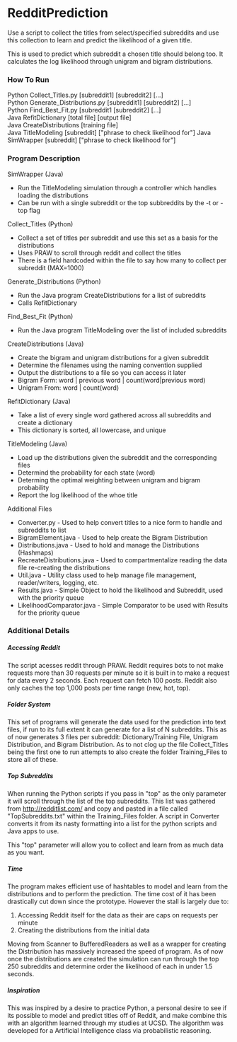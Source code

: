 # RedditPrediction


Use a script to collect the titles from select/specified subreddits and use 
this collection to learn and predict the likelihood of a given title.

This is used to predict which subreddit a chosen title should belong too.
It calculates the log likelihood through unigram and bigram distributions.

### How To Run
Python Collect_Titles.py [subreddit1] [subreddit2] [...]  
Python Generate_Distributions.py [subreddit1] [subreddit2] [...]  
Python Find_Best_Fit.py [subreddit1 [subreddit2] [...]  
Java RefitDictionary [total file] [output file]  
Java CreateDistributions [training file]  
Java TitleModeling [subreddit] ["phrase to check likelihood for"]
Java SimWrapper [subreddit] ["phrase to check likelihood for"]


### Program Description

SimWrapper (Java)
  * Run the TitleModeling simulation through a controller which handles loading the distributions
  * Can be run with a single subreddit or the top subbreddits by the -t or -top flag

Collect_Titles (Python)
  * Collect a set of titles per subreddit and use this set as a basis for the distributions
  * Uses PRAW to scroll through reddit and collect the titles
  * There is a field hardcoded within the file to say how many to collect per subreddit (MAX=1000)

Generate_Distributions (Python)
  * Run the Java program CreateDistributions for a list of subreddits
  * Calls RefitDictionary
  
Find_Best_Fit (Python)
  * Run the Java program TitleModeling over the list of included subreddits
  
CreateDistributions (Java)
  * Create the bigram and unigram distributions for a given subreddit
  * Determine the filenames using the naming convention supplied
  * Output the distributions to a file so you can access it later
  * Bigram Form: word | previous word | count(word|previous word)
  * Unigram From: word | count(word) 
  
RefitDictionary (Java)
  * Take a list of every single word gathered across all subreddits and create a dictionary
  * This dictionary is sorted, all lowercase, and unique

TitleModeling (Java)
  * Load up the distributions given the subreddit and the corresponding files
  * Determind the probability for each state (word)
  * Determing the optimal weighting between unigram and bigram probability
  * Report the log likelihood of the whoe title
  
Additional Files
  * Converter.py - Used to help convert titles to a nice form to handle and subreddits to list
  * BigramElement.java - Used to help create the Bigram Distribution
  * Distributions.java - Used to hold and manage the Distributions (Hashmaps)
  * RecreateDistributions.java - Used to compartmentalize reading the data file re-creating the distributions
  * Util.java - Utility class used to help manage file management, reader/writers, logging, etc.
  * Results.java - Simple Object to hold the likelihood and Subreddit, used with the priority queue
  * LikelihoodComparator.java - Simple Comparator to be used with Results for the priority queue

### Additional Details  

##### Accessing Reddit
The script acesses reddit through PRAW. Reddit requires bots to not make requests more than 30
requests per minute so it is built in to make a request for data every 2 seconds. Each request can
fetch 100 posts.  Reddit also only caches the top 1,000 posts per time range (new, hot, top).

##### Folder System
This set of programs will generate the data used for the prediction into text 
files, if run to its full extent it can generate for a list of N subreddits. This 
as of now generates 3 files per subreddit: Dictionary/Training File, Unigram Distribution,
and Bigram Distribution. As to not clog up the file Collect_Titles being the first one to run
attempts to also create the folder Training_Files to store all of these.

##### Top Subreddits
When running the Python scripts if you pass in "top" as the only parameter it will scroll through
the list of the top subreddits. This list was gathered from <http://redditlist.com/> and copy and
pasted in a file called "TopSubreddits.txt" within the Training_Files folder. A script in Converter
converts it from its nasty formatting into a list for the python scripts and Java apps to use.

This "top" parameter will allow you to collect and learn from as much data as you want.

##### Time
The program makes efficient use of hashtables to model and learn from the distributions and to 
perform the prediction.  The time cost of it has been drastically cut down since the prototype.
However the stall is largely due to:
1) Accessing Reddit itself for the data as their are caps on requests per minute
2) Creating the distributions from the initial data

Moving from Scanner to BufferedReaders as well as a wrapper for creating the Distribution has 
massively increased the speed of program.  As of now once the distributions are created the 
simulation can run through the top 250 subreddits and determine order the likelihood of each
in under 1.5 seconds.

##### Inspiration
This was inspired by a desire to practice Python, a personal desire to see if its possible to model
and predict titles off of Reddit, and make combine this with an algorithm learned through my studies
at UCSD. The algorithm was developed for a Artificial Intelligence class via probabilistic reasoning.  
